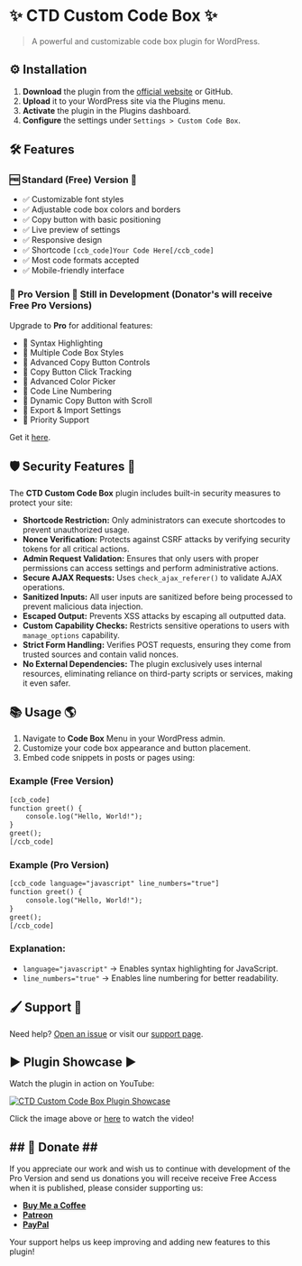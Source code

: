 # ✨ CTD Custom Code Box ✨

> A powerful and customizable code box plugin for WordPress.

## ⚙️ Installation

1. **Download** the plugin from the [official website](https://www.ctechdigital.com/wp-plugin/sticky-code-box-wp-plugin/) or GitHub.
2. **Upload** it to your WordPress site via the Plugins menu.
3. **Activate** the plugin in the Plugins dashboard.
4. **Configure** the settings under `Settings > Custom Code Box`.

## 🛠️ Features

### 🆓 Standard (Free) Version 🎨
- ✅ Customizable font styles
- ✅ Adjustable code box colors and borders
- ✅ Copy button with basic positioning
- ✅ Live preview of settings
- ✅ Responsive design
- ✅ Shortcode `[ccb_code]Your Code Here[/ccb_code]`
- ✅ Most code formats accepted
- ✅ Mobile-friendly interface

### 🚀 Pro Version 🎯 Still in Development (Donator's will receive Free Pro Versions)
Upgrade to **Pro** for additional features:
- 🌟 Syntax Highlighting
- 🌟 Multiple Code Box Styles
- 🌟 Advanced Copy Button Controls
- 🌟 Copy Button Click Tracking
- 🌟 Advanced Color Picker
- 🌟 Code Line Numbering
- 🌟 Dynamic Copy Button with Scroll
- 🌟 Export & Import Settings
- 🌟 Priority Support

Get it [here](https://www.ctechdigital.com/wp-plugin/sticky-code-box-wp-plugin/pro/).

## 🛡️ Security Features 🔐

The **CTD Custom Code Box** plugin includes built-in security measures to protect your site:

- **Shortcode Restriction:** Only administrators can execute shortcodes to prevent unauthorized usage.
- **Nonce Verification:** Protects against CSRF attacks by verifying security tokens for all critical actions.
- **Admin Request Validation:** Ensures that only users with proper permissions can access settings and perform administrative actions.
- **Secure AJAX Requests:** Uses `check_ajax_referer()` to validate AJAX operations.
- **Sanitized Inputs:** All user inputs are sanitized before being processed to prevent malicious data injection.
- **Escaped Output:** Prevents XSS attacks by escaping all outputted data.
- **Custom Capability Checks:** Restricts sensitive operations to users with `manage_options` capability.
- **Strict Form Handling:** Verifies POST requests, ensuring they come from trusted sources and contain valid nonces.
- **No External Dependencies:** The plugin exclusively uses internal resources, eliminating reliance on third-party scripts or services, making it even safer.

## 📚 Usage 🌎

1. Navigate to **Code Box** Menu in your WordPress admin.
2. Customize your code box appearance and button placement.
3. Embed code snippets in posts or pages using:

### Example (Free Version)
```html
[ccb_code]
function greet() {
    console.log("Hello, World!");
}
greet();
[/ccb_code]
```

### Example (Pro Version)
```html
[ccb_code language="javascript" line_numbers="true"]
function greet() {
    console.log("Hello, World!");
}
greet();
[/ccb_code]
```

### Explanation:
- `language="javascript"` → Enables syntax highlighting for JavaScript.
- `line_numbers="true"` → Enables line numbering for better readability.

## 🖌 Support 🔗

Need help? [Open an issue](https://github.com/CTechDigitalpt/wp-code-frame-viewer-plugin/issues) or visit our [support page](https://www.ctechdigital.com/wp-plugin/sticky-code-box-wp-plugin/support/).

## ▶️ Plugin Showcase ▶️

Watch the plugin in action on YouTube:

[![CTD Custom Code Box Plugin Showcase](https://img.youtube.com/vi/YOUR_VIDEO_ID/maxresdefault.jpg)](https://www.youtube.com/watch?v=YOUR_VIDEO_ID)

Click the image above or [here](https://www.youtube.com/watch?v=YOUR_VIDEO_ID) to watch the video!

## ## 💖 Donate ## ##
If you appreciate our work and wish us to continue with development of the Pro Version and send us donations you will receive receive Free Access when it is published, please consider supporting us:

- **[Buy Me a Coffee](https://ko-fi.com/yourusername)**
- **[Patreon](https://www.patreon.com/yourusername)**
- **[PayPal](https://www.paypal.me/yourusername)**


Your support helps us keep improving and adding new features to this plugin!
